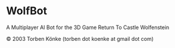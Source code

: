 # WolfBot
A Multiplayer AI Bot for the 3D Game Return To Castle Wolfenstein

© 2003 Torben Könke (torben dot koenke at gmail dot com)
